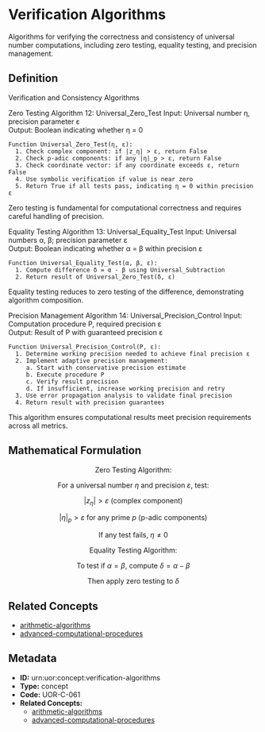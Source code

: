 # Verification Algorithms

Algorithms for verifying the correctness and consistency of universal number computations, including zero testing, equality testing, and precision management.

## Definition

Verification and Consistency Algorithms

Zero Testing
Algorithm 12: Universal_Zero_Test
Input: Universal number η, precision parameter ε  
Output: Boolean indicating whether η = 0

```
Function Universal_Zero_Test(η, ε):
  1. Check complex component: if |z_η| > ε, return False
  2. Check p-adic components: if any |η|_p > ε, return False
  3. Check coordinate vector: if any coordinate exceeds ε, return False
  4. Use symbolic verification if value is near zero
  5. Return True if all tests pass, indicating η = 0 within precision ε
```

Zero testing is fundamental for computational correctness and requires careful handling of precision.

Equality Testing
Algorithm 13: Universal_Equality_Test
Input: Universal numbers α, β; precision parameter ε  
Output: Boolean indicating whether α = β within precision ε

```
Function Universal_Equality_Test(α, β, ε):
  1. Compute difference δ = α - β using Universal_Subtraction
  2. Return result of Universal_Zero_Test(δ, ε)
```

Equality testing reduces to zero testing of the difference, demonstrating algorithm composition.

Precision Management
Algorithm 14: Universal_Precision_Control
Input: Computation procedure P, required precision ε  
Output: Result of P with guaranteed precision ε

```
Function Universal_Precision_Control(P, ε):
  1. Determine working precision needed to achieve final precision ε
  2. Implement adaptive precision management:
     a. Start with conservative precision estimate
     b. Execute procedure P
     c. Verify result precision
     d. If insufficient, increase working precision and retry
  3. Use error propagation analysis to validate final precision
  4. Return result with precision guarantees
```

This algorithm ensures computational results meet precision requirements across all metrics.

## Mathematical Formulation

$$
\text{Zero Testing Algorithm:}
$$

$$
\text{For a universal number } \eta \text{ and precision } \varepsilon \text{, test:}
$$

$$
|z_{\eta}| > \varepsilon \text{ (complex component)}
$$

$$
|\eta|_p > \varepsilon \text{ for any prime } p \text{ (p-adic components)}
$$

$$
\text{If any test fails, } \eta \neq 0
$$

$$
\text{Equality Testing Algorithm:}
$$

$$
\text{To test if } \alpha = \beta \text{, compute } \delta = \alpha - \beta
$$

$$
\text{Then apply zero testing to } \delta
$$

## Related Concepts

- [arithmetic-algorithms](./arithmetic-algorithms.md)
- [advanced-computational-procedures](./advanced-computational-procedures.md)

## Metadata

- **ID:** urn:uor:concept:verification-algorithms
- **Type:** concept
- **Code:** UOR-C-061
- **Related Concepts:**
  - [arithmetic-algorithms](./arithmetic-algorithms.md)
  - [advanced-computational-procedures](./advanced-computational-procedures.md)
